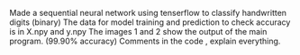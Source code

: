 Made a sequential neural network using tenserflow to classify handwritten digits (binary)
The data for model training and prediction to check accuracy is in X.npy and y.npy
The images 1 and 2 show the output of the main program. (99.90% accuracy)
Comments in the code , explain everything.
